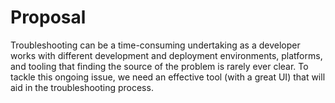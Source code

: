 # Proposal
Troubleshooting can be a time-consuming undertaking as a developer works with different development and deployment environments, platforms, and tooling that finding the source of the problem is rarely ever clear. To tackle this ongoing issue, we need an effective tool (with a great UI) that will aid in the troubleshooting process.
